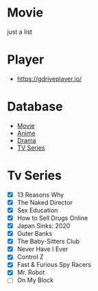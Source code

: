 # Movie
just a list

# Player 
- https://gdriveplayer.io/

# Database
- [Movie](https://database.gdriveplayer.us/movie.php)
- [Anime](https://database.gdriveplayer.us/anime.php)
- [Drama](https://database.gdriveplayer.us/drama.php)
- [TV Series](https://database.gdriveplayer.us/series.php?v=1595947055423)

# Tv Series
- [x] 13 Reasons Why 
- [x] The Naked Director
- [x] Sex Education 
- [x] How to Sell Drugs Online
- [x] Japan Sinks: 2020 
- [x] Outer Banks 
- [x] The Baby-Sitters Club
- [x] Never Have I Ever
- [x] Control Z
- [x] Fast & Furious Spy Racers 
- [x] Mr. Robot
- [ ] On My Block 

